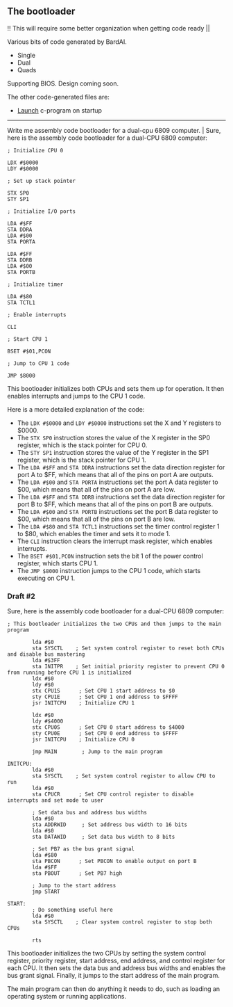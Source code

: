 ## The bootloader

!! This will require some better organization when getting code ready ||

Various bits of code generated by BardAI.

* Single
* Dual
* Quads

Supporting BIOS. Design coming soon.

The other code-generated files are:

* [Launch](/bootloader/6809-start-c.md) c-program on startup

-----
Write me assembly code bootloader for a dual-cpu 6809 computer. | Sure, here is the assembly code bootloader for a dual-CPU 6809 computer:

```
; Initialize CPU 0

LDX #$0000
LDY #$0000

; Set up stack pointer

STX SP0
STY SP1

; Initialize I/O ports

LDA #$FF
STA DDRA
LDA #$00
STA PORTA

LDA #$FF
STA DDRB
LDA #$00
STA PORTB

; Initialize timer

LDA #$80
STA TCTL1

; Enable interrupts

CLI

; Start CPU 1

BSET #$01,PCON

; Jump to CPU 1 code

JMP $8000
```

This bootloader initializes both CPUs and sets them up for operation. It then enables interrupts and jumps to the CPU 1 code.

Here is a more detailed explanation of the code:

* The `LDX #$0000` and `LDY #$0000` instructions set the X and Y registers to $0000.
* The `STX SP0` instruction stores the value of the X register in the SP0 register, which is the stack pointer for CPU 0.
* The `STY SP1` instruction stores the value of the Y register in the SP1 register, which is the stack pointer for CPU 1.
* The `LDA #$FF` and `STA DDRA` instructions set the data direction register for port A to $FF, which means that all of the pins on port A are outputs.
* The `LDA #$00` and `STA PORTA` instructions set the port A data register to $00, which means that all of the pins on port A are low.
* The `LDA #$FF` and `STA DDRB` instructions set the data direction register for port B to $FF, which means that all of the pins on port B are outputs.
* The `LDA #$00` and `STA PORTB` instructions set the port B data register to $00, which means that all of the pins on port B are low.
* The `LDA #$80` and `STA TCTL1` instructions set the timer control register 1 to $80, which enables the timer and sets it to mode 1.
* The `CLI` instruction clears the interrupt mask register, which enables interrupts.
* The `BSET #$01,PCON` instruction sets the bit 1 of the power control register, which starts CPU 1.
* The `JMP $8000` instruction jumps to the CPU 1 code, which starts executing on CPU 1.

### Draft #2

Sure, here is the assembly code bootloader for a dual-CPU 6809 computer:

```assembly
; This bootloader initializes the two CPUs and then jumps to the main program

        lda #$0
        sta SYSCTL    ; Set system control register to reset both CPUs and disable bus mastering
        lda #$3FF
        sta INITPR    ; Set initial priority register to prevent CPU 0 from running before CPU 1 is initialized
        ldx #$0
        ldy #$0
        stx CPU1S      ; Set CPU 1 start address to $0
        sty CPU1E      ; Set CPU 1 end address to $FFFF
        jsr INITCPU    ; Initialize CPU 1

        ldx #$0
        ldy #$4000
        stx CPU0S      ; Set CPU 0 start address to $4000
        sty CPU0E      ; Set CPU 0 end address to $FFFF
        jsr INITCPU    ; Initialize CPU 0

        jmp MAIN        ; Jump to the main program

INITCPU:
        lda #$0
        sta SYSCTL    ; Set system control register to allow CPU to run
        lda #$0
        sta CPUCR      ; Set CPU control register to disable interrupts and set mode to user

        ; Set data bus and address bus widths
        lda #$0
        sta ADDRWID     ; Set address bus width to 16 bits
        lda #$0
        sta DATAWID     ; Set data bus width to 8 bits

        ; Set PB7 as the bus grant signal
        lda #$80
        sta PBCON      ; Set PBCON to enable output on port B
        lda #$FF
        sta PBOUT      ; Set PB7 high

        ; Jump to the start address
        jmp START

START:
        ; Do something useful here
        lda #$0
        sta SYSCTL    ; Clear system control register to stop both CPUs

        rts
```

This bootloader initializes the two CPUs by setting the system control register, priority register, start address, end address, and control register for each CPU. It then sets the data bus and address bus widths and enables the bus grant signal. Finally, it jumps to the start address of the main program.

The main program can then do anything it needs to do, such as loading an operating system or running applications.

